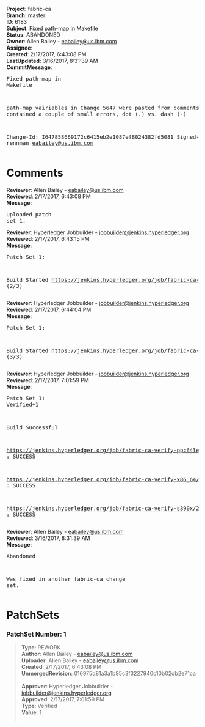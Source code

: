 <strong>Project</strong>: fabric-ca<br><strong>Branch</strong>: master<br><strong>ID</strong>: 6183<br><strong>Subject</strong>: Fixed path-map in Makefile<br><strong>Status</strong>: ABANDONED<br><strong>Owner</strong>: Allen Bailey - eabailey@us.ibm.com<br><strong>Assignee</strong>:<br><strong>Created</strong>: 2/17/2017, 6:43:08 PM<br><strong>LastUpdated</strong>: 3/16/2017, 8:31:39 AM<br><strong>CommitMessage</strong>:<br><pre>Fixed path-map in Makefile

path-map vairiables in Change 5647 were pasted
from comments and contained a couple of small errors,
dot (.) vs. dash (-)

Change-Id: I647858669172c6415eb2e1087ef8024382fd5081
Signed-off-by: rennman <eabailey@us.ibm.com>
</pre><h1>Comments</h1><strong>Reviewer</strong>: Allen Bailey - eabailey@us.ibm.com<br><strong>Reviewed</strong>: 2/17/2017, 6:43:08 PM<br><strong>Message</strong>: <pre>Uploaded patch set 1.</pre><strong>Reviewer</strong>: Hyperledger Jobbuilder - jobbuilder@jenkins.hyperledger.org<br><strong>Reviewed</strong>: 2/17/2017, 6:43:15 PM<br><strong>Message</strong>: <pre>Patch Set 1:

Build Started https://jenkins.hyperledger.org/job/fabric-ca-verify-s390x/224/ (2/3)</pre><strong>Reviewer</strong>: Hyperledger Jobbuilder - jobbuilder@jenkins.hyperledger.org<br><strong>Reviewed</strong>: 2/17/2017, 6:44:04 PM<br><strong>Message</strong>: <pre>Patch Set 1:

Build Started https://jenkins.hyperledger.org/job/fabric-ca-verify-x86_64/220/ (3/3)</pre><strong>Reviewer</strong>: Hyperledger Jobbuilder - jobbuilder@jenkins.hyperledger.org<br><strong>Reviewed</strong>: 2/17/2017, 7:01:59 PM<br><strong>Message</strong>: <pre>Patch Set 1: Verified+1

Build Successful 

https://jenkins.hyperledger.org/job/fabric-ca-verify-ppc64le/219/ : SUCCESS

https://jenkins.hyperledger.org/job/fabric-ca-verify-x86_64/220/ : SUCCESS

https://jenkins.hyperledger.org/job/fabric-ca-verify-s390x/224/ : SUCCESS</pre><strong>Reviewer</strong>: Allen Bailey - eabailey@us.ibm.com<br><strong>Reviewed</strong>: 3/16/2017, 8:31:39 AM<br><strong>Message</strong>: <pre>Abandoned

Was fixed in another fabric-ca change set.</pre><h1>PatchSets</h1><h3>PatchSet Number: 1</h3><blockquote><strong>Type</strong>: REWORK<br><strong>Author</strong>: Allen Bailey - eabailey@us.ibm.com<br><strong>Uploader</strong>: Allen Bailey - eabailey@us.ibm.com<br><strong>Created</strong>: 2/17/2017, 6:43:08 PM<br><strong>UnmergedRevision</strong>: 016975d81a3a1b95c3f3227940c10b02db2e71ca<br><br><strong>Approver</strong>: Hyperledger Jobbuilder - jobbuilder@jenkins.hyperledger.org<br><strong>Approved</strong>: 2/17/2017, 7:01:59 PM<br><strong>Type</strong>: Verified<br><strong>Value</strong>: 1<br><br></blockquote>